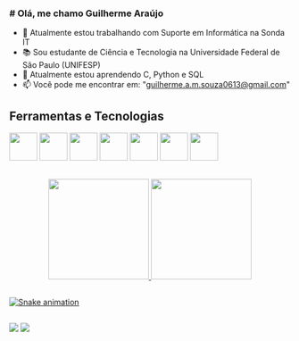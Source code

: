### # Olá, me chamo Guilherme Araújo

- 🔭 Atualmente estou trabalhando com Suporte em Informática na Sonda IT
- 📚 Sou estudante de Ciência e Tecnologia na Universidade Federal de São Paulo (UNIFESP)
- 🌱 Atualmente estou aprendendo C, Python e SQL
- 📫 Você pode me encontrar em: "guilherme.a.m.souza0613@gmail.com"

## Ferramentas e Tecnologias
<img src="https://cdn.jsdelivr.net/gh/devicons/devicon@latest/icons/python/python-original-wordmark.svg" width="50" height="50"/>   <img src="https://cdn.jsdelivr.net/gh/devicons/devicon@latest/icons/numpy/numpy-original-wordmark.svg" width="50" height="50"/>   <img src="https://cdn.jsdelivr.net/gh/devicons/devicon@latest/icons/pandas/pandas-original-wordmark.svg"  width="50" height="50"/>   <img src="https://cdn.jsdelivr.net/gh/devicons/devicon@latest/icons/matplotlib/matplotlib-original-wordmark.svg" width="50" height="50"/>   <img src="https://cdn.jsdelivr.net/gh/devicons/devicon@latest/icons/scikitlearn/scikitlearn-original.svg"  width="50" height="50"/>   <img src="https://cdn.jsdelivr.net/gh/devicons/devicon@latest/icons/mysql/mysql-plain-wordmark.svg" width="50" height="50"/>   <img loading="lazy" src="https://cdn.jsdelivr.net/gh/devicons/devicon/icons/git/git-original.svg" width="50" height="50"/>

##

<div align="center">
  <a href="https://github.com/Gu1lh3rm3-Arauj0">
  <img height="180em" src="https://github-readme-stats.vercel.app/api?username=Gu1lh3rm3-Arauj0&show_icons=true&theme=dark&include_all_commits=true&count_private=true"/>
  <img height="180em" src="https://github-readme-stats.vercel.app/api/top-langs/?username=Gu1lh3rm3-Arauj0&layout=compact&langs_count=7&theme=dark"/>
</div>
  
  ##
 
 ![Snake animation](https://github.com/Gu1lh3rm3-Arauj0/Gu1lh3rm3-Arauj0/blob/output/github-contribution-grid-snake.svg)

 
 ##

 <div> 
  <a href = "mailto:guilherme.a.m.souza0613@gmail.com"><img src="https://img.shields.io/badge/-Gmail-%23333?style=for-the-badge&logo=gmail&logoColor=white" target="_blank"></a>
  <a href="https://www.linkedin.com/in/guilherme-a-m-souza/" target="_blank"><img src="https://img.shields.io/badge/-LinkedIn-%230077B5?style=for-the-badge&logo=linkedin&logoColor=white" target="_blank"></a>
  </div>
 
##
